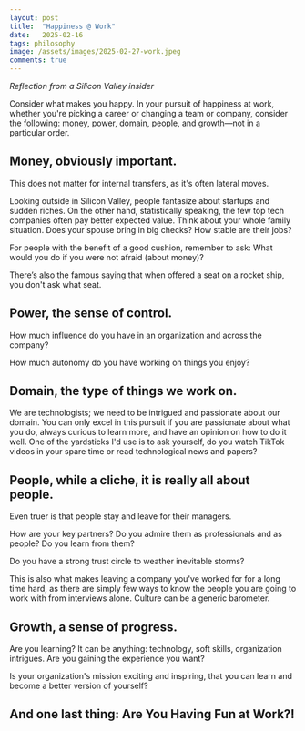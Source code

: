 ```yaml
---
layout: post
title:  "Happiness @ Work"
date:   2025-02-16
tags: philosophy 
image: /assets/images/2025-02-27-work.jpeg
comments: true
---
```


  *Reflection from a Silicon Valley insider*

Consider what makes you happy. In your pursuit of happiness at work, whether you're picking a career or changing a team or company, consider the following: money, power, domain, people, and growth—not in a particular order. 


## Money, obviously important. 

This does not matter for internal transfers, as it's often lateral moves. 

Looking outside in Silicon Valley, people fantasize about startups and sudden riches. On the other hand, statistically speaking, the few top tech companies often pay better expected value. Think about your whole family situation. Does your spouse bring in big checks? How stable are their jobs? 

For people with the benefit of a good cushion, remember to ask: What would you do if you were not afraid (about money)? 

There’s also the famous saying that when offered a seat on a rocket ship, you don't ask what seat. 


## Power, the sense of control. 

How much influence do you have in an organization and across the company? 

How much autonomy do you have working on things you enjoy? 


## Domain, the type of things we work on. 

We are technologists; we need to be intrigued and passionate about our domain. You can only excel in this pursuit if you are passionate about what you do, always curious to learn more, and have an opinion on how to do it well. One of the yardsticks I'd use is to ask yourself, do you watch TikTok videos in your spare time or read technological news and papers?


## People, while a cliche, it is really all about people. 

Even truer is that people stay and leave for their managers.

How are your key partners? Do you admire them as professionals and as people? Do you learn from them?

Do you have a strong trust circle to weather inevitable storms? 

This is also what makes leaving a company you've worked for for a long time hard, as there are simply few ways to know the people you are going to work with from interviews alone. Culture can be a generic barometer. 


## Growth, a sense of progress. 

Are you learning? It can be anything: technology, soft skills, organization intrigues. Are you gaining the experience you want? 

Is your organization's mission exciting and inspiring, that you can learn and become a better version of yourself?


## And one last thing: Are You Having Fun at Work?!



